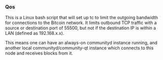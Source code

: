 ### Qos ###

This is a Linux bash script that will set up tc to limit the outgoing bandwidth for connections to the Bitcoin network. It limits outbound TCP traffic with a source or destination port of 55500, but not if the destination IP is within a LAN (defined as 192.168.x.x).

This means one can have an always-on communityd instance running, and another local communityd/community-qt instance which connects to this node and receives blocks from it.
